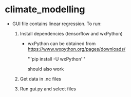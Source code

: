 # climate_modelling

- GUI file contains linear regression. To run:
  
  1. Install dependencies (tensorflow and wxPython)
     - wxPython can be obtained from https://www.wxpython.org/pages/downloads/
       
       '''pip install -U wxPython'''
       
       should also work
       
  1. Get data in .nc files
  2. Run gui.py and select files
